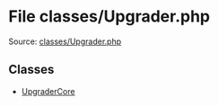 File classes/Upgrader.php
=========

Source: [classes/Upgrader.php](https://github.com/PrestaShop/PrestaShop/blob/1.6.0.12/classes/Upgrader.php)


Classes
-------

* [UpgraderCore](class.UpgraderCore.md)

